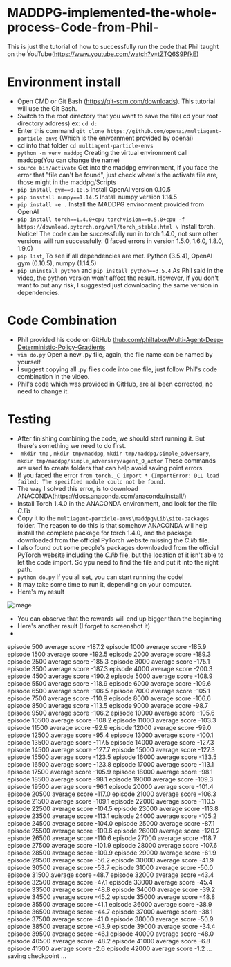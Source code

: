 # MADDPG-implemented-the-whole-process-Code-from-Phil-
This is just the tutorial of how to successfully run the code that Phil taught on the YouTube(https://www.youtube.com/watch?v=tZTQ6S9PfkE)
# Environment install
   - Open CMD or Git Bash (https://git-scm.com/downloads). This tutorial will use the Git Bash. 
   - Switch to the root directory that you want to save the file( cd your root directory address)   ex: `cd d:`
   - Enter this command `git clone https://github.com/openai/multiagent-particle-envs` (Which is the enivornment provided by openai)
   - cd into that folder `cd multiagent-particle-envs`
   - `python -m venv maddpg` Creating the virtual environment call maddpg(You can change the name) 
   - `source bin/activate` Get into the maddpg environment, if you face the error that "file can't be found", just check where's the activate file are, those might in the maddpg/Scripts 
   - `pip install gym==0.10.5` Install OpenAI version 0.10.5
   - `pip insstall numpy==1.14.5` Install numpy version 1.14.5
   - `pip install -e .` Install the MADDPG environment provided from OpenAI
   - `pip install torch==1.4.0+cpu torchvision==0.5.0+cpu -f https://download.pytorch.org/whl/torch_stable.html \`
    Install torch. Notice! The code can be successfully run in torch 1.4.0, not sure other versions will run successfully. (I faced errors in version 1.5.0, 1.6.0, 1.8.0, 1.9.0)
   - `pip list`, To see if all dependencies are met. Python (3.5.4), OpenAI gym (0.10.5), numpy (1.14.5)
   - `pip uninstall python` and `pip install python==3.5.4` As Phil said in the video, the python version won't affect the result. However, if you don't want to put any risk, I suggested just downloading the same version in dependencies.

# Code Combination
- Phil provided his code on GitHub [thub.com/philtabor/Multi-Agent-Deep-Deterministic-Policy-Gradients](https://github.com/philtabor/Multi-Agent-Deep-Deterministic-Policy-Gradients) 
- `vim do.py` Open a new .py file, again, the file name can be named by yourself
- I suggest copying all .py files code into one file, just follow Phil's code combination in the video.
- Phil's code which was provided in GitHub, are all been corrected, no need to change it. 

# Testing
- After finishing combining the code, we should start running it. But there's something we need to do first.
- ` mkdir tmp` , `mkdir tmp/maddpg`, `mkdir tmp/maddpg/simple_adversary`, `mkdir tmp/maddpg/simple_adversary/agent_0_actor` These commands are used to create folders that can help avoid saving point errors. 
- If you faced the error `from torch._C import * (ImportError: DLL load failed: The specified module could not be found.`
- The way I solved this error, is to download ANACONDA(https://docs.anaconda.com/anaconda/install/)
- Install Torch 1.4.0 in the ANACONDA environment, and look for the file  _C.lib_
- Copy it to the `multiagent-particle-envs\maddpg\Lib\site-packages` folder. The reason to do this is that somehow ANACONDA will help install the complete package for torch 1.4.0, and the package downloaded from the official PyTorch website missing the _C.lib_ file.
- I also found out some people's packages downloaded from the official PyTorch website including the _C.lib_ file, but the location of it isn't able to let the code import. So ypu need to find the file and put it into the right path.
- `python do.py` If you all set, you can start running the code!
- It may take some time to run it, depending on your computer.
- Here's my result

![image](https://user-images.githubusercontent.com/64890777/202291874-83fafd29-60bf-44a6-b5d9-f8630f01695a.png)
- You can observe that the rewards will end up bigger than the beginning
- Here's another result (I forget to screenshot it)
- 
episode 500 average score -187.2
episode 1000 average score -185.9
episode 1500 average score -192.5
episode 2000 average score -189.3
episode 2500 average score -185.3
episode 3000 average score -175.1
episode 3500 average score -187.3
episode 4000 average score -200.3
episode 4500 average score -190.2
episode 5000 average score -108.9
episode 5500 average score -118.9
episode 6000 average score -109.6
episode 6500 average score -106.5
episode 7000 average score -105.1
episode 7500 average score -110.9
episode 8000 average score -106.6
episode 8500 average score -113.5
episode 9000 average score -98.7
episode 9500 average score -106.2
episode 10000 average score -105.6
episode 10500 average score -108.2
episode 11000 average score -103.3
episode 11500 average score -92.9
episode 12000 average score -99.0
episode 12500 average score -95.4
episode 13000 average score -100.1
episode 13500 average score -117.5
episode 14000 average score -127.3
episode 14500 average score -127.7
episode 15000 average score -127.3
episode 15500 average score -123.5
episode 16000 average score -133.5
episode 16500 average score -123.8
episode 17000 average score -113.1
episode 17500 average score -105.9
episode 18000 average score -98.1
episode 18500 average score -98.1
episode 19000 average score -109.3
episode 19500 average score -96.1
episode 20000 average score -101.4
episode 20500 average score -117.0
episode 21000 average score -106.3
episode 21500 average score -109.1
episode 22000 average score -110.5
episode 22500 average score -104.5
episode 23000 average score -113.8
episode 23500 average score -113.1
episode 24000 average score -105.2
episode 24500 average score -104.0
episode 25000 average score -87.1
episode 25500 average score -109.6
episode 26000 average score -120.2
episode 26500 average score -110.6
episode 27000 average score -118.7
episode 27500 average score -101.9
episode 28000 average score -107.6
episode 28500 average score -109.9
episode 29000 average score -61.9
episode 29500 average score -56.2
episode 30000 average score -41.9
episode 30500 average score -53.7
episode 31000 average score -50.0
episode 31500 average score -48.7
episode 32000 average score -43.4
episode 32500 average score -47.1
episode 33000 average score -45.4
episode 33500 average score -48.8
episode 34000 average score -39.2
episode 34500 average score -45.2
episode 35000 average score -48.8
episode 35500 average score -41.1
episode 36000 average score -38.9
episode 36500 average score -44.7
episode 37000 average score -38.1
episode 37500 average score -41.0
episode 38000 average score -50.9
episode 38500 average score -43.9
episode 39000 average score -34.4
episode 39500 average score -46.1
episode 40000 average score -48.0
episode 40500 average score -48.2
episode 41000 average score -6.8
episode 41500 average score -2.6
episode 42000 average score -1.2
... saving checkpoint ...




